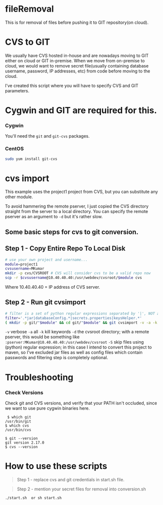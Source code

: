 # fileRemoval
This is for removal of files before pushing it to GIT repository(on cloud). 

# CVS to GIT
We usually have CVS hosted in-house and are nowadays moving to GIT either on cloud or GIT in-premise.  When we move from on-premise to cloud, we would want to remove secret file(usually containing database username, password, IP addresses, etc) from code before moving to the cloud.

I've created this script where you will have to specify CVS and GIT parameters.

# Cygwin and GIT are required for this.
### Cygwin
You'll need the `git` and `git-cvs` packages.


### CentOS
 ```bash
sudo yum install git-cvs
```

#  cvs import
This example uses the project1 project from CVS, but you can substitute any other module.

To avoid hammering the remote pserver, I just copied the CVS directory straight from the server to a local directory.  You can specify the remote pserver as an argument to ```-d``` but it's rather slow.

## Some basic steps for cvs to git conversion.
## Step 1 - Copy Entire Repo To Local Disk
```bash
# use your own project and username...
module=project1
cvsusername=MKumar
mkdir -p cvs/CVSROOT # CVS will consider cvs to be a valid repo now
scp -r $cvsusername@10.40.40.40:/usr/webdev/cvsroot/$module cvs
```
Where 10.40.40.40 = IP address of CVS server.

## Step 2 - Run git cvsimport
```bash
# filter is a set of python regular expressions separated by '|', NOT a file glob.
filter='.*jar|databaseConfig.*|secrets.properties|keysHelper.*'
( mkdir -p git/"$module" && cd git/"$module" && git cvsimport -v -a -k -S "$filter" -d `realpath ../..`/cvs "$module" )
```


```-v``` verbose
```-a``` all
```-k``` kill keywords
```-d``` the cvsroot directory; with a remote pserver, this would be something like ```:pserver:MKumar@10.40.40.40:/usr/webdev/cvsroot```
```-S``` skip files using (python) regular expression; in this case I intend to convert this project to maven, so I've excluded jar files as well as config files which contain passwords and filtering step is completely optional.


# Troubleshooting
### Check Versions
Check git and CVS versions, and verify that your PATH isn't occluded, since we want to use pure cygwin binaries here.
```
 $ which git
/usr/bin/git
$ which cvs
/usr/bin/cvs

$ git --version
git version 2.17.0
$ cvs --version 
```

# How to use these scripts
> Step 1 - replace cvs and git credentials in start.sh file.

> Step 2 - mention your secret files for removal into conversion.sh
```bash
./start.sh  or sh start.sh
```

